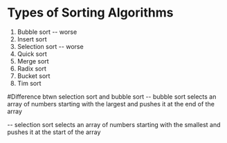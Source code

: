 # Types of Sorting Algorithms
1) Bubble sort  -- worse
2) Insert sort
3) Selection sort  -- worse
4) Quick sort
5) Merge sort
6) Radix sort
7) Bucket sort
8) Tim sort

#Difference btwn selection sort and bubble sort
 --  bubble sort selects an array of numbers starting with the largest and pushes it at the end of the array

 -- selection sort selects an array of numbers starting with the smallest and pushes it at the start of the array